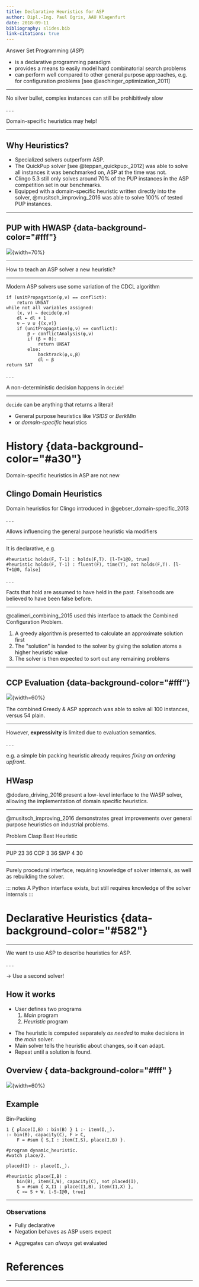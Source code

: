 ```yaml
---
title: Declarative Heuristics for ASP
author: Dipl.-Ing. Paul Ogris, AAU Klagenfurt
date: 2018-09-11
bibliography: slides.bib
link-citations: true
---
```


Answer Set Programming (*ASP*) 

* is a declarative programming paradigm
* provides a means to easily model hard combinatorial search problems
* can perform well compared to other general purpose approaches, e.g. for configuration problems [see @aschinger_optimization_2011]

------

No silver bullet, complex instances can still be prohibitively slow

. . .

Domain-specific heuristics may help!

------

## Why Heuristics?

* Specialized solvers outperform ASP.
* The QuickPup solver [see @teppan_quickpup:_2012] was able to solve all instances it was benchmarked on, ASP at the time was not.
* Clingo 5.3 still only solves around 70% of the PUP instances in the ASP competition set in our benchmarks.
* Equipped with a domain-specific heuristic written directly into the solver, @musitsch_improving_2016 was able to solve 100% of tested PUP instances.

------

## PUP with HWASP {data-background-color="#fff"}

![](figures/pup-hwasp.svg){width=70%}

------

How to teach an ASP solver a new heuristic?

------

Modern ASP solvers use some variation of the CDCL algorithm

```
if (unitPropagation(φ,ν) == conflict):
    return UNSAT
while not all variables assigned:
    (x, v) ← decide(φ,ν)
    dl ← dl + 1
    ν ← ν ∪ {(x,v)}
    if (unitPropagation(φ,ν) == conflict):
        β ← conflictAnalysis(φ,ν)
        if (β < 0):
            return UNSAT
        else:
            backtrack(φ,ν,β)
            dl ← β
return SAT
```

. . .

A non-deterministic decision happens in `decide`!

-------

`decide` can be anything that returns a literal!

* General purpose heuristics like *VSIDS* or *BerkMin*
* or *domain-specific* heuristics

# History {data-background-color="#a30"}

Domain-specific heuristics in ASP are not new

## Clingo Domain Heuristics

Domain heuristics for Clingo introduced in @gebser_domain-specific_2013

. . .

Allows influencing the general purpose heuristic via modifiers

------

It is declarative, e.g.

```
#heuristic holds(F, T-1) : holds(F,T). [l-T+1@0, true]
#heuristic holds(F, T-1) : fluent(F), time(T), not holds(F,T). [l-T+1@0, false]
```

. . .

Facts that hold are assumed to have held in the past. Falsehoods are believed to have been false before.

------

@calimeri_combining_2015 used this interface to attack the Combined Configuration Problem.

1. A greedy algorithm is presented to calculate an approximate solution first
2. The "solution" is handed to the solver by giving the solution atoms a higher heuristic value
3. The solver is then expected to sort out any remaining problems

------

## CCP Evaluation {data-background-color="#fff"}
![](figures/ccp-exp2.svg){width=60%}

The combined Greedy & ASP approach was able to solve all 100 instances, versus 54 plain.

------

However, **expressivity** is limited due to evaluation semantics.

. . .

e.g. a simple bin packing heuristic already requires *fixing an ordering upfront*.


## HWasp

@dodaro_driving_2016 present a low-level interface to the WASP solver, allowing the implementation of domain specific heuristics.

------

@musitsch_improving_2016 demonstrates great improvements over general purpose heuristics on industrial problems.

 Problem   Clasp  Best Heuristic
--------- ------ ---------------
PUP         23              36
CCP          3              36
SMP          4              30

------

Purely procedural interface, requiring knowledge of solver internals, as well as rebuilding the solver.

::: notes
A Python interface exists, but still requires knowledge of the solver internals
:::

# Declarative Heuristics {data-background-color="#582"}

-------

We want to use ASP to describe heuristics for ASP.

. . .

→ Use a second solver!

## How it works

+ User defines two programs
    1. *Main* program
    2. *Heuristic* program
* The heuristic is computed separately *as needed* to make decisions in the *main* solver.
* Main solver tells the heuristic about changes, so it can adapt.
* Repeat until a solution is found.

## Overview { data-background-color="#fff" }

![](figures/sequence-diagram.svg){width=60%}

## Example

Bin-Packing

```
1 { place(I,B) : bin(B) } 1 :- item(I,_).
:- bin(B), capacity(C), F > C, 
    F = #sum { S,I : item(I,S), place(I,B) }.

#program dynamic_heuristic.
#watch place/2.

placed(I) :- place(I,_).

#heuristic place(I,B) : 
    bin(B), item(I,W), capacity(C), not placed(I),
    S = #sum { X,I1 : place(I1,B), item(I1,X) }, 
    C >= S + W. [-S-I@0, true]
```

------

### Observations

+ Fully declarative
+ Negation behaves as ASP users expect
* Aggregates can *always* get evaluated

# References

------
